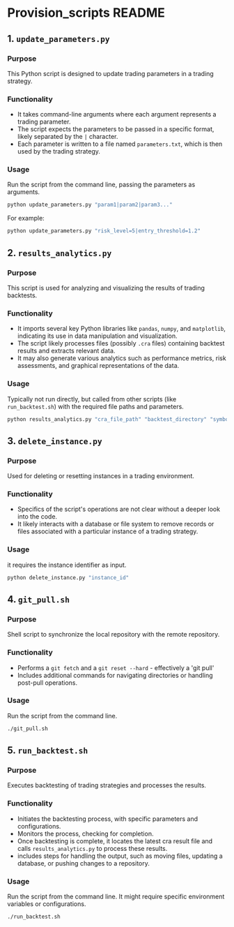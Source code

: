 
# Provision_scripts README

## 1. `update_parameters.py`

### Purpose

This Python script is designed to update trading parameters in a trading strategy.

### Functionality

- It takes command-line arguments where each argument represents a trading parameter.
- The script expects the parameters to be passed in a specific format, likely separated by the `|` character.
- Each parameter is written to a file named `parameters.txt`, which is then used by the trading strategy.

### Usage

Run the script from the command line, passing the parameters as arguments.

```bash
python update_parameters.py "param1|param2|param3..."
```

For example:

```bash
python update_parameters.py "risk_level=5|entry_threshold=1.2"
```

## 2. `results_analytics.py`

### Purpose

This script is used for analyzing and visualizing the results of trading backtests.

### Functionality

- It imports several key Python libraries like `pandas`, `numpy`, and `matplotlib`, indicating its use in data manipulation and visualization.
- The script likely processes files (possibly `.cra` files) containing backtest results and extracts relevant data.
- It may also generate various analytics such as performance metrics, risk assessments, and graphical representations of the data.

### Usage

Typically not run directly, but called from other scripts (like `run_backtest.sh`) with the required file paths and parameters.

```bash
python results_analytics.py "cra_file_path" "backtest_directory" "symbols" "parameters" "backtest_id"
```

## 3. `delete_instance.py`

### Purpose

Used for deleting or resetting instances in a trading environment.

### Functionality

- Specifics of the script's operations are not clear without a deeper look into the code.
- It likely interacts with a database or file system to remove records or files associated with a particular instance of a trading strategy.

### Usage

it requires the instance identifier as input.

```bash
python delete_instance.py "instance_id"
```

## 4. `git_pull.sh`

### Purpose

Shell script to synchronize the local repository with the remote repository.

### Functionality

- Performs a `git fetch` and a `git reset --hard` - effectively a 'git pull'
- Includes additional commands for navigating directories or handling post-pull operations.

### Usage

Run the script from the command line.

```bash
./git_pull.sh
```

## 5. `run_backtest.sh`

### Purpose

Executes backtesting of trading strategies and processes the results.

### Functionality

- Initiates the backtesting process, with specific parameters and configurations.
- Monitors the process, checking for completion.
- Once backtesting is complete, it locates the latest cra result file and calls `results_analytics.py` to process these results.
- includes steps for handling the output, such as moving files, updating a database, or pushing changes to a repository.

### Usage

Run the script from the command line. It might require specific environment variables or configurations.

```bash
./run_backtest.sh
```

